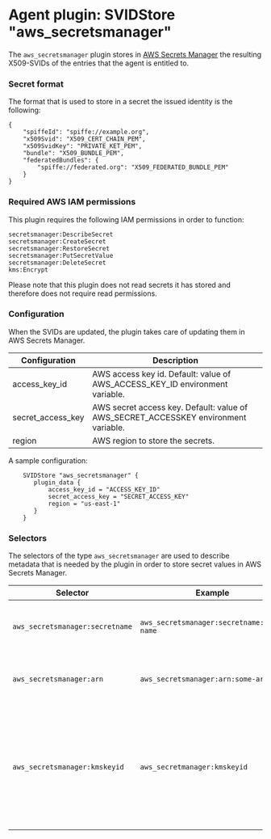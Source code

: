 # Agent plugin: SVIDStore "aws_secretsmanager"

The `aws_secretsmanager` plugin stores in [AWS Secrets Manager](https://aws.amazon.com/es/secrets-manager/) the resulting X509-SVIDs of the entries that the agent is entitled to. 

### Secret format

The format that is used to store in a secret the issued identity is the following:

```
{
	"spiffeId": "spiffe://example.org",
	"x509Svid": "X509_CERT_CHAIN_PEM",
	"x509SvidKey": "PRIVATE_KET_PEM",
	"bundle": "X509_BUNDLE_PEM",
	"federatedBundles": {
		"spiffe://federated.org": "X509_FEDERATED_BUNDLE_PEM"
	}
}
```

### Required AWS IAM permissions

This plugin requires the following IAM permissions in order to function:

```
secretsmanager:DescribeSecret
secretsmanager:CreateSecret
secretsmanager:RestoreSecret
secretsmanager:PutSecretValue
secretsmanager:DeleteSecret
kms:Encrypt
```

Please note that this plugin does not read secrets it has stored and therefore does not require read permissions.

### Configuration

When the SVIDs are updated, the plugin takes care of updating them in AWS Secrets Manager.

| Configuration      | Description |
| ------------------ | ----------- |
| access_key_id      |  AWS access key id. Default: value of AWS_ACCESS_KEY_ID environment variable. |
| secret_access_key  |  AWS secret access key. Default: value of AWS_SECRET_ACCESSKEY environment variable. |
| region             |  AWS region to store the secrets. |

A sample configuration:

```
    SVIDStore "aws_secretsmanager" {
       plugin_data {
           access_key_id = "ACCESS_KEY_ID"
           secret_access_key = "SECRET_ACCESS_KEY"
           region = "us-east-1"
       }
    }
```

### Selectors

The selectors of the type `aws_secretsmanager` are used to describe metadata that is needed by the plugin in order to store secret values in AWS Secrets Manager.

| Selector                        | Example                                   | Description                                    |
| ------------------------------- | ----------------------------------------- | ---------------------------------------------- |
| `aws_secretsmanager:secretname` | `aws_secretsmanager:secretname:some-name` | Friendly name of the secret where the SVID is stored. If not specified `aws_secretsmanager:arn` must be defined |
| `aws_secretsmanager:arn`        | `aws_secretsmanager:arn:some-arn`         | The Amazon Resource Name (ARN) of the secret where the SVID is stored. If not specified, `aws_secretsmanager:secretname` must be defined |
| `aws_secretsmanager:kmskeyid`    | `aws_secretmanager:kmskeyid`              | Specifies the ARN, Key ID, or alias of the AWS KMS customer master key (CMK) to be used to encrypt the secrets. Any of the supported ways to identify a AWS KMS key ID can be used. If a CMK in a different account needs to be referenced, only the key ARN or the alias ARN can be used. If not specified, the AWS account's default CMK is used |

